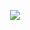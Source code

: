 <p align="center">
     <a href="https://discord.gg/winter"><img src="https://discord.com/api/guilds/751586286527316029/widget.png?style=banner2"/></a>
</p>
